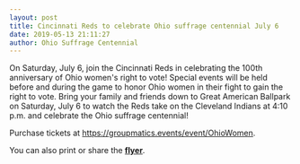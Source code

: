 ```yaml
---
layout: post
title: Cincinnati Reds to celebrate Ohio suffrage centennial July 6
date: 2019-05-13 21:11:27
author: Ohio Suffrage Centennial
---
```


On Saturday, July 6, join the Cincinnati Reds in celebrating the 100th anniversary of Ohio women's right to vote! Special events will be held before and during the game to honor Ohio women in their fight to gain the right to vote. Bring your family and friends down to Great American Ballpark on Saturday, July 6 to watch the Reds take on the Cleveland Indians at 4:10 p.m. and celebrate the Ohio suffrage centennial!

Purchase tickets at <a href="https://groupmatics.events/event/OhioWomen" target="_blank">https://groupmatics.events/event/OhioWomen</a>.

You can also print or share the **<a href="/img/reds-indians-7-6-19-woman-suffrage.pdf" target="_blank">flyer</a>**.
